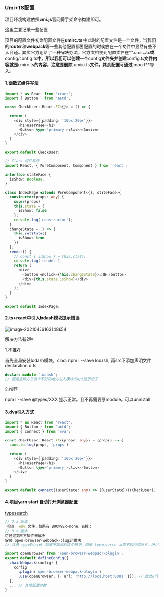 ### Umi+TS配置

项目环境构建依照**umi.js**官网脚手架命令构建即可。

这里主要记录一些配置

项目的配置文件初始配置文件在**umirc.ts** 中此时的配置文件是一个文件，当我们的**router**和**webpack**等一些其他配置都要配置的时候放在一个文件中显然有些不太合适。其实官方还给了一种解决办法，官方文档提到配置文件在**.umirc.ts**或**config/config.ts**中，所以我们可以创建一个**config**文件夹并创建**config.ts**文件内容就是**umirc.ts**的内容，注意要删除**.umirc.ts**文件。其余配置可通过**import**导入。



#### 1.函数式组件写法

```typescript
import * as React from 'react';
import { Button } from 'antd';

const CheckUser: React.FC<{}> = () => {

  return (
    <div style={{padding: '10px 20px'}}>
      <h1>userPage</h1>
      <Button type='primary'>click</Button>
    </div>
  )
}

export default CheckUser;

// Class 组件写法
import React, { PureComponent, Component } from 'react';

interface stateFace {
  isShow: Boolean,
}

class IndexPage extends PureComponent<{}, stateFace>{
  constructor(props: any) {
    super(props);
    this.state = {
      isShow: false
    };
    console.log('constructor');
  }
  changeState = () => {
    this.setState({
      isShow: true
    })
  };
  render() {
    // const { isShow } = this.state;
    console.log('render');
    return (
      <div>
        <button onClick={this.changeState}>点击</button>
        <div>{this.state.isShow}</div>
      </div>
    );
  }
}

export default IndexPage;
```



#### 2.ts+react中引入lodash模块提示错误

![image-20210426163148654](C:\Users\MR.mr\AppData\Roaming\Typora\typora-user-images\image-20210426163148654.png)

解决方法有2种

1.不推荐

首先全局安装lodash模块，cmd: npm i --save lodash; 再src下添加声明文件 declaration.d.ts

```typescript
declare module 'lodash';
// 但是这种方法有个不好的地方引入模块的api提示没了
```

2.推荐

npm i --save @types/XXX  提示正常。且不再需要原module。可以uninstall 



#### 3.dva引入方式

```typescript
import * as React from 'react';
import { Button } from 'antd';
import { connect } from 'dva';

const CheckUser: React.FC<{props: any}> = (props) => {
  console.log(props, 'props')

  return (
    <div style={{padding: '10px 20px'}}>
      <h1>userPage</h1>
      <Button type='primary'>click</Button>
    </div>
  )
}

export default connect((userState: any) => ({userState}))(CheckUser);
```



#### 4.项目yarn start 自动打开浏览器配置

 [typesearch]( https://www.typescriptlang.org/dt/search) 

```typescript
// 2.x 版本
 检查 .env 文件，如果有 BROWSER=none，去掉；
// 3.x 版本
可通过第三方插件来解决
安装 open-browser-webpack-plugin模块
// 注意 typeScript 依旧不能识别这个模块，但是 typesearch 上查不到对应版本，所以只能上面问题2的第一种办法来解决了

import openBrowser from 'open-browser-webpack-plugin';
export default defineConfig({
  chainWebpack(config) {
    config
      .plugin('open-browser-webpack-plugin')
      .use(openBrowser, [{ url: 'http://localhost:8001' }]); // 此处url与项目启动的url保持一致
  },
  ... // 其他配置参数
}
```

